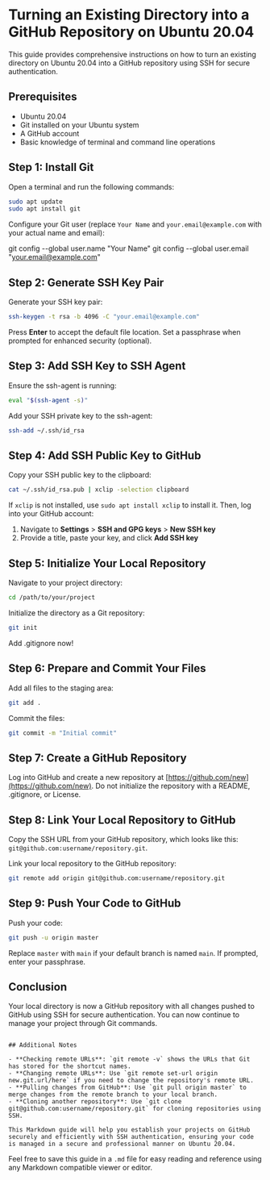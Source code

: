 # Turning an Existing Directory into a GitHub Repository on Ubuntu 20.04

This guide provides comprehensive instructions on how to turn an existing directory on Ubuntu 20.04 into a GitHub repository using SSH for secure authentication.

## Prerequisites

- Ubuntu 20.04
- Git installed on your Ubuntu system
- A GitHub account
- Basic knowledge of terminal and command line operations

## Step 1: Install Git

Open a terminal and run the following commands:

```bash
sudo apt update
sudo apt install git
```

Configure your Git user (replace `Your Name` and `your.email@example.com` with your actual name and email):


git config --global user.name "Your Name"
git config --global user.email "your.email@example.com"


## Step 2: Generate SSH Key Pair

Generate your SSH key pair:

```bash
ssh-keygen -t rsa -b 4096 -C "your.email@example.com"
```

Press **Enter** to accept the default file location. Set a passphrase when prompted for enhanced security (optional).

## Step 3: Add SSH Key to SSH Agent

Ensure the ssh-agent is running:

```bash
eval "$(ssh-agent -s)"
```

Add your SSH private key to the ssh-agent:

```bash
ssh-add ~/.ssh/id_rsa
```

## Step 4: Add SSH Public Key to GitHub

Copy your SSH public key to the clipboard:

```bash
cat ~/.ssh/id_rsa.pub | xclip -selection clipboard
```

If `xclip` is not installed, use `sudo apt install xclip` to install it. Then, log into your GitHub account:

1. Navigate to **Settings** > **SSH and GPG keys** > **New SSH key**
2. Provide a title, paste your key, and click **Add SSH key**

## Step 5: Initialize Your Local Repository

Navigate to your project directory:

```bash
cd /path/to/your/project
```

Initialize the directory as a Git repository:

```bash
git init
```

Add .gitignore now!

## Step 6: Prepare and Commit Your Files

Add all files to the staging area:

```bash
git add .
```

Commit the files:

```bash
git commit -m "Initial commit"
```

## Step 7: Create a GitHub Repository

Log into GitHub and create a new repository at [https://github.com/new](https://github.com/new). Do not initialize the repository with a README, .gitignore, or License.

## Step 8: Link Your Local Repository to GitHub

Copy the SSH URL from your GitHub repository, which looks like this: `git@github.com:username/repository.git`.

Link your local repository to the GitHub repository:

```bash
git remote add origin git@github.com:username/repository.git
```

## Step 9: Push Your Code to GitHub

Push your code:

```bash
git push -u origin master
```

Replace `master` with `main` if your default branch is named `main`. If prompted, enter your passphrase.

## Conclusion

Your local directory is now a GitHub repository with all changes pushed to GitHub using SSH for secure authentication. You can now continue to manage your project through Git commands.
```

## Additional Notes

- **Checking remote URLs**: `git remote -v` shows the URLs that Git has stored for the shortcut names.
- **Changing remote URLs**: Use `git remote set-url origin new.git.url/here` if you need to change the repository's remote URL.
- **Pulling changes from GitHub**: Use `git pull origin master` to merge changes from the remote branch to your local branch.
- **Cloning another repository**: Use `git clone git@github.com:username/repository.git` for cloning repositories using SSH.

This Markdown guide will help you establish your projects on GitHub securely and efficiently with SSH authentication, ensuring your code is managed in a secure and professional manner on Ubuntu 20.04.
```

Feel free to save this guide in a `.md` file for easy reading and reference using any Markdown compatible viewer or editor.
